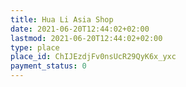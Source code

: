 ```yaml
---
title: Hua Li Asia Shop
date: 2021-06-20T12:44:02+02:00
lastmod: 2021-06-20T12:44:02+02:00
type: place
place_id: ChIJEzdjFv0nsUcR29QyK6x_yxc
payment_status: 0
---
```

